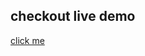 ## checkout live demo
[click me](https://jatinmourya07798.github.io/Change-Background-Image-automatically/)
